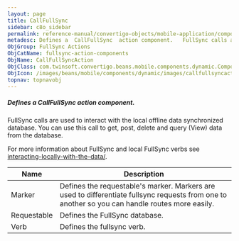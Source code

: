 ```yaml
---
layout: page
title: CallFullSync
sidebar: c8o_sidebar
permalink: reference-manual/convertigo-objects/mobile-application/components/fullsync-action-components/callfullsync/
metadesc: Defines a  CallFullSync  action component.   FullSync calls are used to interact with the local offline data synchronized database. You can use this c
ObjGroup: FullSync Actions
ObjCatName: fullsync-action-components
ObjName: CallFullSyncAction
ObjClass: com.twinsoft.convertigo.beans.mobile.components.dynamic.ComponentManager$1
ObjIcon: /images/beans/mobile/components/dynamic/images/callfullsyncaction_color_32x32.png
topnav: topnavobj
---
```

##### Defines a <i>CallFullSync</i> action component. 
 FullSync calls are used to interact with the local offline data synchronized database. You can use this call to get, post, delete and query (View) data from the database.

For more information about FullSync and local FullSync verbs see <a target='_blank' href='https://www.convertigo.com/document/latest/reference-manual/convertigo-full-sync-architecture/interacting-locally-with-the-data/'>interacting-locally-with-the-data/</a>.

Name | Description 
--- | ---
Marker | Defines the requestable's marker. Markers are used to differentiate fullsync requests from one to another so you can handle routes more easily.
Requestable | Defines the FullSync database.
Verb | Defines the fullsync verb.

